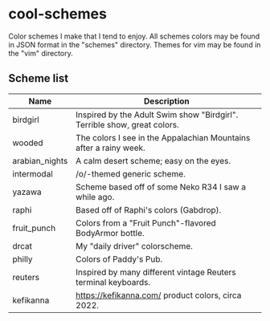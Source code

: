 # cool-schemes
Color schemes I make that I tend to enjoy. All schemes colors may be found in JSON format in the "schemes" directory. Themes for vim may be found in the "vim" directory.

## Scheme list
| Name | Description |
| ----- | -------- |
| birdgirl | Inspired by the Adult Swim show "Birdgirl". Terrible show, great colors. |
| wooded | The colors I see in the Appalachian Mountains after a rainy week. |
| arabian_nights | A calm desert scheme; easy on the eyes. |
| intermodal | /o/-themed generic scheme. |
| yazawa | Scheme based off of some Neko R34 I saw a while ago. |
| raphi | Based off of Raphi's colors (Gabdrop). |
| fruit_punch | Colors from a "Fruit Punch"-flavored BodyArmor bottle. |
| drcat | My "daily driver" colorscheme. |
| philly | Colors of Paddy's Pub. |
| reuters | Inspired by many different vintage Reuters terminal keyboards. |
| kefikanna | https://kefikanna.com/ product colors, circa 2022. |
